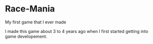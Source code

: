 # Race-Mania
 My first game that I ever made
 
 I made this game about 3 to 4 years ago when I first started getting into game developement.

